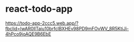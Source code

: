 # react-todo-app

https://todo-app-2ccc5.web.app/?fbclid=IwAR0llTaiu10brfclBXHEv98PD9mFOvWV_8R5KtiJi-4hPco9joAQE9B6EbE
